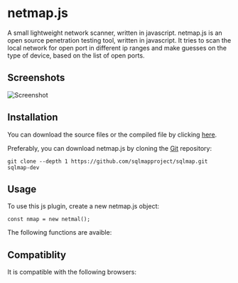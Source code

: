 # netmap.js

A small lightweight network scanner, written in javascript.
netmap.js is an open source penetration testing tool, written in javascript. It tries to scan the local network for open port in different ip ranges and make guesses on the type of device, based on the list of open ports.

Screenshots
----

![Screenshot](https://raw.github.com/wiki/sqlmapproject/sqlmap/images/sqlmap_screenshot.png)

Installation
----

You can download the source files or the compiled file by clicking [here](https://github.com/sqlmapproject/sqlmap/tarball/master).

Preferably, you can download netmap.js by cloning the [Git](https://github.com/sqlmapproject/sqlmap) repository:

    git clone --depth 1 https://github.com/sqlmapproject/sqlmap.git sqlmap-dev

Usage
----

To use this js plugin, create a new netmap.js object:

	const nmap = new netmal();

The following functions are avaible:

Compatiblity
----

It is compatible with the following browsers: